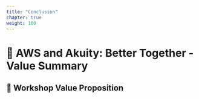 ```yaml
---
title: "Conclusion"
chapter: true
weight: 100
---
```


# 🌟 AWS and Akuity: Better Together - Value Summary

## 🚀 Workshop Value Proposition